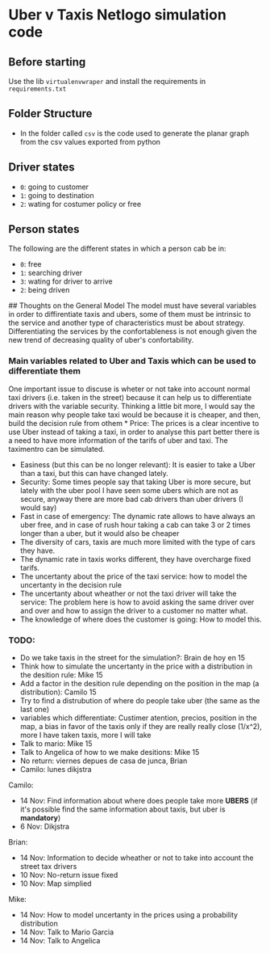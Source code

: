 # Uber v Taxis Netlogo simulation code

## Before starting

Use the lib `virtualenvwraper` and install the requirements in `requirements.txt`

## Folder Structure
* In the folder called `csv` is the code used to generate the planar graph from the csv values exported from python

## Driver states
* `0`: going to customer
* `1`: going to destination
* `2`: wating for costumer policy or free

## Person states
The following are the different states in which a person cab be in:
* `0`: free
* `1`: searching driver
* `3`: wating for driver to arrive
* `2`: being driven

## Thoughts on the General Model
The model must have several variables in order to diffirentiate taxis and ubers, some of them must be intrinsic to the service and another type of characteristics must be about strategy. Differentiating the services by the confortableness is not enough given the new trend of decreasing quality of uber's confortability.

### Main variables related to Uber and Taxis which can be used to differentiate them
One important issue to discuse is wheter or not take into account normal taxi drivers (i.e. taken in the street) because it can help us to differentiate drivers with the variable security. Thinking a little bit more, I would say the main reason why people take taxi would be because it is cheaper, and then, build the decision rule from othem * Price: The prices is a clear incentive to use Uber instead of taking a taxi, in order to analyse this part better there is a need to have more information of the tarifs of uber and taxi. The taximentro can be simulated.
* Easiness (but this can be no longer relevant): It is easier to take a Uber than a taxi, but this can have changed lately.
* Security: Some times people say that taking Uber is more secure, but lately with the uber pool I have seen some ubers which are not as secure, anyway there are more bad cab drivers than uber drivers (I would say)
* Fast in case of emergency: The dynamic rate allows to have always an uber free, and in case of rush hour taking a cab can take 3 or 2 times longer than a uber, but it would also be cheaper
* The diversity of cars, taxis are much more limited with the type of cars they have.
* The dynamic rate in taxis works different, they have overcharge fixed tarifs.
* The uncertanty about the price of the taxi service: how to model the uncertanty in the decision rule
* The uncertanty about wheather or not the taxi driver will take the service: The problem here is how to avoid asking the same driver over and over and how to assign the driver to a customer no matter what.
* The knowledge of where does the customer is going: How to model this.

### TODO:
* Do we take taxis in the street for the simulation?: Brain de hoy en 15
* Think how to simulate the uncertanty in the price with a distribution in the desition rule: Mike 15
* Add a factor in the desition rule depending on the position in the map (a distribution): Camilo 15
* Try to find a distrubution of where do people take uber (the same as the last one)
* variables which differentiate: Custimer atention, precios, position in the map, a bias in favor of the taxis only if they are really really close (1/x^2), more I have taken taxis, more I will take
* Talk to mario: Mike 15
* Talk to Angelica of how to we make desitions: Mike 15
* No return: viernes depues de casa de junca, Brian
* Camilo: lunes dikjstra

Camilo:
* 14 Nov: Find information about where does people take more **UBERS** (if it's possible find the same information about taxis, but uber is **mandatory**)
* 6 Nov: Dikjstra

Brian:
* 14 Nov: Information to decide wheather or not to take into account the street tax drivers
* 10 Nov: No-return issue fixed
* 10 Nov: Map simplied

Mike:
* 14 Nov: How to model uncertanty in the prices using a probability distribution
* 14 Nov: Talk to Mario Garcia
* 14 Nov: Talk to Angelica

